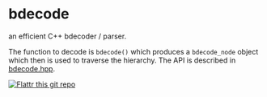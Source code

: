 # bdecode

an efficient C++ bdecoder / parser.

The function to decode is `bdecode()` which produces a `bdecode_node` object
which then is used to traverse the hierarchy. The API is described in
[bdecode.hpp](https://github.com/arvidn/bdecode/bdecode.hpp).

[![Flattr this git repo](http://api.flattr.com/button/flattr-badge-large.png)](https://flattr.com/submit/auto?user_id=hydri&url=https://github.com/arvidn/bdecode&title=bdecode&language=&tags=github&category=software)

